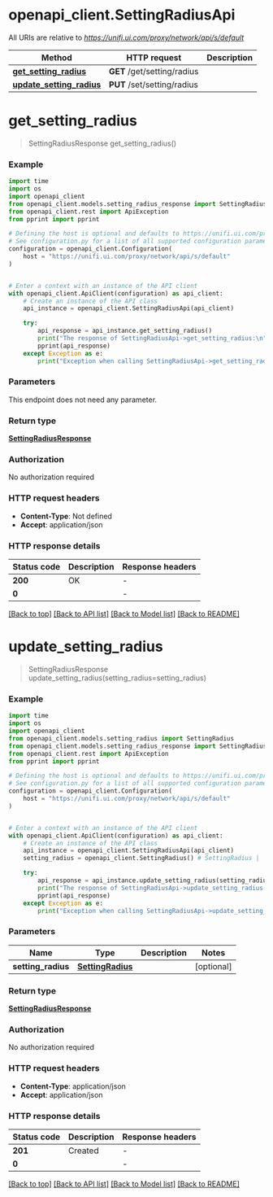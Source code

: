 # openapi_client.SettingRadiusApi

All URIs are relative to *https://unifi.ui.com/proxy/network/api/s/default*

Method | HTTP request | Description
------------- | ------------- | -------------
[**get_setting_radius**](SettingRadiusApi.md#get_setting_radius) | **GET** /get/setting/radius | 
[**update_setting_radius**](SettingRadiusApi.md#update_setting_radius) | **PUT** /set/setting/radius | 


# **get_setting_radius**
> SettingRadiusResponse get_setting_radius()



### Example


```python
import time
import os
import openapi_client
from openapi_client.models.setting_radius_response import SettingRadiusResponse
from openapi_client.rest import ApiException
from pprint import pprint

# Defining the host is optional and defaults to https://unifi.ui.com/proxy/network/api/s/default
# See configuration.py for a list of all supported configuration parameters.
configuration = openapi_client.Configuration(
    host = "https://unifi.ui.com/proxy/network/api/s/default"
)


# Enter a context with an instance of the API client
with openapi_client.ApiClient(configuration) as api_client:
    # Create an instance of the API class
    api_instance = openapi_client.SettingRadiusApi(api_client)

    try:
        api_response = api_instance.get_setting_radius()
        print("The response of SettingRadiusApi->get_setting_radius:\n")
        pprint(api_response)
    except Exception as e:
        print("Exception when calling SettingRadiusApi->get_setting_radius: %s\n" % e)
```



### Parameters

This endpoint does not need any parameter.

### Return type

[**SettingRadiusResponse**](SettingRadiusResponse.md)

### Authorization

No authorization required

### HTTP request headers

 - **Content-Type**: Not defined
 - **Accept**: application/json

### HTTP response details

| Status code | Description | Response headers |
|-------------|-------------|------------------|
**200** | OK |  -  |
**0** |  |  -  |

[[Back to top]](#) [[Back to API list]](../README.md#documentation-for-api-endpoints) [[Back to Model list]](../README.md#documentation-for-models) [[Back to README]](../README.md)

# **update_setting_radius**
> SettingRadiusResponse update_setting_radius(setting_radius=setting_radius)



### Example


```python
import time
import os
import openapi_client
from openapi_client.models.setting_radius import SettingRadius
from openapi_client.models.setting_radius_response import SettingRadiusResponse
from openapi_client.rest import ApiException
from pprint import pprint

# Defining the host is optional and defaults to https://unifi.ui.com/proxy/network/api/s/default
# See configuration.py for a list of all supported configuration parameters.
configuration = openapi_client.Configuration(
    host = "https://unifi.ui.com/proxy/network/api/s/default"
)


# Enter a context with an instance of the API client
with openapi_client.ApiClient(configuration) as api_client:
    # Create an instance of the API class
    api_instance = openapi_client.SettingRadiusApi(api_client)
    setting_radius = openapi_client.SettingRadius() # SettingRadius |  (optional)

    try:
        api_response = api_instance.update_setting_radius(setting_radius=setting_radius)
        print("The response of SettingRadiusApi->update_setting_radius:\n")
        pprint(api_response)
    except Exception as e:
        print("Exception when calling SettingRadiusApi->update_setting_radius: %s\n" % e)
```



### Parameters


Name | Type | Description  | Notes
------------- | ------------- | ------------- | -------------
 **setting_radius** | [**SettingRadius**](SettingRadius.md)|  | [optional] 

### Return type

[**SettingRadiusResponse**](SettingRadiusResponse.md)

### Authorization

No authorization required

### HTTP request headers

 - **Content-Type**: application/json
 - **Accept**: application/json

### HTTP response details

| Status code | Description | Response headers |
|-------------|-------------|------------------|
**201** | Created |  -  |
**0** |  |  -  |

[[Back to top]](#) [[Back to API list]](../README.md#documentation-for-api-endpoints) [[Back to Model list]](../README.md#documentation-for-models) [[Back to README]](../README.md)

